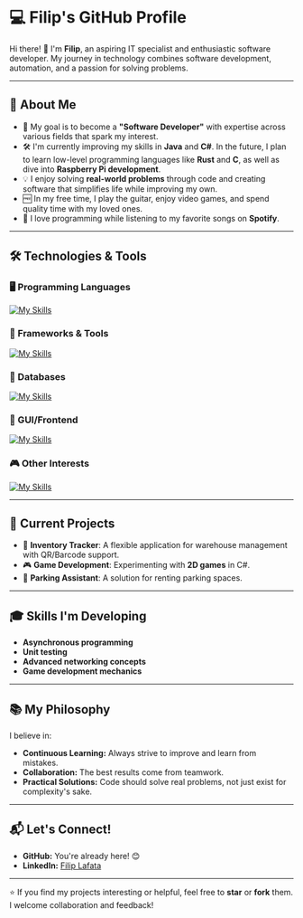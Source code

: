 # 💻 Filip's GitHub Profile

Hi there! 👋 I'm **Filip**, an aspiring IT specialist and enthusiastic software developer. My journey in technology combines software development, automation, and a passion for solving problems.

---

## 🌟 About Me

- 🎯 My goal is to become a **"Software Developer"** with expertise across various fields that spark my interest.
- 🛠️ I'm currently improving my skills in **Java** and **C#**. In the future, I plan to learn low-level programming languages like **Rust** and **C**, as well as dive into **Raspberry Pi development**.
- 💡 I enjoy solving **real-world problems** through code and creating software that simplifies life while improving my own.
- 🆓 In my free time, I play the guitar, enjoy video games, and spend quality time with my loved ones.
- 🎵 I love programming while listening to my favorite songs on **Spotify**.

---

## 🛠️ Technologies & Tools

### 🖥️ Programming Languages
[![My Skills](https://skillicons.dev/icons?i=cs,java,javascript,html,css,rust,c)](https://skillicons.dev)

### 🔧 Frameworks & Tools
[![My Skills](https://skillicons.dev/icons?i=spring,aspnet,dotnet,blazor,git)](https://skillicons.dev)

### 💾 Databases
[![My Skills](https://skillicons.dev/icons?i=mysql,sqlite,postgres)](https://skillicons.dev)

### 📱 GUI/Frontend
[![My Skills](https://skillicons.dev/icons?i=javafx,winforms,wpf)](https://skillicons.dev)

### 🎮 Other Interests
[![My Skills](https://skillicons.dev/icons?i=raspberrypi,arduino)](https://skillicons.dev)

---

## 🔭 Current Projects

- 🚀 **Inventory Tracker**: A flexible application for warehouse management with QR/Barcode support.
- 🎮 **Game Development**: Experimenting with **2D games** in C#.
- 🚗 **Parking Assistant**: A solution for renting parking spaces.

---

## 🎓 Skills I'm Developing

- **Asynchronous programming**
- **Unit testing**
- **Advanced networking concepts**
- **Game development mechanics**

---

## 📚 My Philosophy

I believe in:
- **Continuous Learning:** Always strive to improve and learn from mistakes.
- **Collaboration:** The best results come from teamwork.
- **Practical Solutions:** Code should solve real problems, not just exist for complexity's sake.

---

## 📬 Let's Connect!

- **GitHub:** You're already here! 😊
- **LinkedIn:** [Filip Lafata](https://www.linkedin.com/in/filip-lafata/)

---

⭐ If you find my projects interesting or helpful, feel free to **star** or **fork** them. I welcome collaboration and feedback!
